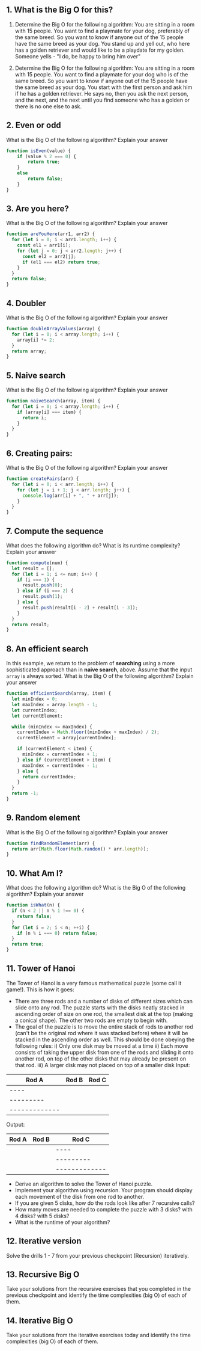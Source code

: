 ## 1. What is the Big O for this?

1. Determine the Big O for the following algorithm: You are sitting in a room with 15 people. You want to find a playmate for your dog, preferably of the same breed. So you want to know if anyone out of the 15 people have the same breed as your dog. You stand up and yell out, who here has a golden retriever and would like to be a playdate for my golden. Someone yells - "I do, be happy to bring him over"

2. Determine the Big O for the following algorithm: You are sitting in a room with 15 people. You want to find a playmate for your dog who is of the same breed. So you want to know if anyone out of the 15 people have the same breed as your dog. You start with the first person and ask him if he has a golden retriever. He says no, then you ask the next person, and the next, and the next until you find someone who has a golden or there is no one else to ask.

## 2. Even or odd

What is the Big O of the following algorithm? Explain your answer

```js
function isEven(value) {
    if (value % 2 === 0) {
        return true;
    }
    else
        return false;
    }
}
```

## 3. Are you here?

What is the Big O of the following algorithm? Explain your answer

```js
function areYouHere(arr1, arr2) {
  for (let i = 0; i < arr1.length; i++) {
    const el1 = arr1[i];
    for (let j = 0; j < arr2.length; j++) {
      const el2 = arr2[j];
      if (el1 === el2) return true;
    }
  }
  return false;
}
```

## 4. Doubler

What is the Big O of the following algorithm? Explain your answer

```js
function doubleArrayValues(array) {
  for (let i = 0; i < array.length; i++) {
    array[i] *= 2;
  }
  return array;
}
```

## 5. Naive search

What is the Big O of the following algorithm? Explain your answer

```js
function naiveSearch(array, item) {
  for (let i = 0; i < array.length; i++) {
    if (array[i] === item) {
      return i;
    }
  }
}
```

## 6. Creating pairs:

What is the Big O of the following algorithm? Explain your answer

```js
function createPairs(arr) {
  for (let i = 0; i < arr.length; i++) {
    for (let j = i + 1; j < arr.length; j++) {
      console.log(arr[i] + ", " + arr[j]);
    }
  }
}
```

## 7. Compute the sequence

What does the following algorithm do? What is its runtime complexity? Explain your answer

```js
function compute(num) {
  let result = [];
  for (let i = 1; i <= num; i++) {
    if (i === 1) {
      result.push(0);
    } else if (i === 2) {
      result.push(1);
    } else {
      result.push(result[i - 2] + result[i - 3]);
    }
  }
  return result;
}
```

## 8. An efficient search

In this example, we return to the problem of **searching** using a more sophisticated approach than in **naive search**, above. Assume that the input `array` is always sorted. What is the Big O of the following algorithm? Explain your answer

```js
function efficientSearch(array, item) {
  let minIndex = 0;
  let maxIndex = array.length - 1;
  let currentIndex;
  let currentElement;

  while (minIndex <= maxIndex) {
    currentIndex = Math.floor((minIndex + maxIndex) / 2);
    currentElement = array[currentIndex];

    if (currentElement < item) {
      minIndex = currentIndex + 1;
    } else if (currentElement > item) {
      maxIndex = currentIndex - 1;
    } else {
      return currentIndex;
    }
  }
  return -1;
}
```

## 9. Random element

What is the Big O of the following algorithm? Explain your answer

```js
function findRandomElement(arr) {
  return arr[Math.floor(Math.random() * arr.length)];
}
```

## 10. What Am I?

What does the following algorithm do? What is the Big O of the following algorithm? Explain your answer

```js
function isWhat(n) {
  if (n < 2 || n % 1 !== 0) {
    return false;
  }
  for (let i = 2; i < n; ++i) {
    if (n % i === 0) return false;
  }
  return true;
}
```

## 11. Tower of Hanoi

The Tower of Hanoi is a very famous mathematical puzzle (some call it game!). This is how it goes:

- There are three rods and a number of disks of different sizes which can slide onto any rod. The puzzle starts with the disks neatly stacked in ascending order of size on one rod, the smallest disk at the top (making a conical shape). The other two rods are empty to begin with.
- The goal of the puzzle is to move the entire stack of rods to another rod (can't be the original rod where it was stacked before) where it will be stacked in the ascending order as well. This should be done obeying the following rules: i) Only one disk may be moved at a time ii) Each move consists of taking the upper disk from one of the rods and sliding it onto another rod, on top of the other disks that may already be present on that rod. iii) A larger disk may not placed on top of a smaller disk
  Input:

| Rod A         | Rod B | Rod C |
| ------------- | ----- | ----- |
| ----          |       |       |
| ---------     |       |       |
| ------------- |       |       |

Output:

| Rod A | Rod B | Rod C         |
| ----- | ----- | ------------- |
|       |       | ----          |
|       |       | ---------     |
|       |       | ------------- |

- Derive an algorithm to solve the Tower of Hanoi puzzle.
- Implement your algorithm using recursion. Your program should display each movement of the disk from one rod to another.
- If you are given 5 disks, how do the rods look like after 7 recursive calls?
- How many moves are needed to complete the puzzle with 3 disks? with 4 disks? with 5 disks?
- What is the runtime of your algorithm?

## 12. Iterative version

Solve the drills 1 - 7 from your previous checkpoint (Recursion) iteratively.

## 13. Recursive Big O

Take your solutions from the recursive exercises that you completed in the previous checkpoint and identify the time complexities (big O) of each of them.

## 14. Iterative Big O

Take your solutions from the iterative exercises today and identify the time complexities (big O) of each of them.
